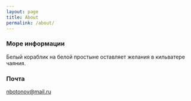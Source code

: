 ```yaml
---
layout: page
title: About
permalink: /about/
---
```


### Море информации

Белый кораблик на белой простыне оставляет желания в кильватере чаяния. 

### Почта

[nbotonov@mail.ru](mailto:nbotonov@mail.ru)
